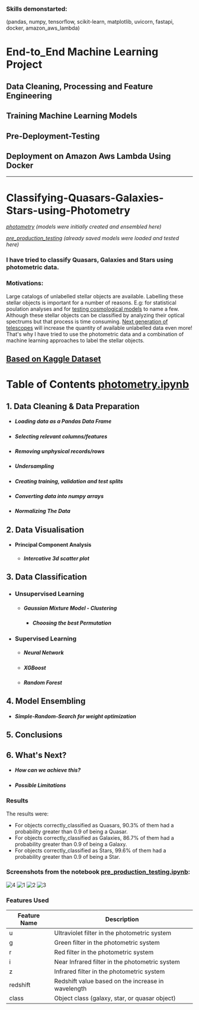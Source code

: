 ### Skills demonstarted:
(pandas, numpy, tensorflow, scikit-learn, matplotlib, uvicorn, fastapi, docker, amazon_aws_lambda)

# End-to_End Machine Learning Project

## Data Cleaning, Processing and Feature Engineering

## Training Machine Learning Models

## Pre-Deployment-Testing

## Deployment on Amazon Aws Lambda Using Docker


---

# Classifying-Quasars-Galaxies-Stars-using-Photometry
_[photometry](02__Data_Analysis__Training__Saving_Models/photometry.ipynb) (models were initially created and ensembled here)_

_[pre_production_testing](03__Pre_Deployment/03__pre_production_notebooks/02__pre_production_testing.ipynb) (already saved models were loaded and tested here)_


### I have tried to classify Quasars, Galaxies and Stars using photometric data.
### Motivations:
Large catalogs of unlabelled stellar objects are available. Labelling these stellar objects is important for a number of reasons. E.g: for statistical poulation analyses and for [testing cosmological models](https://academic.oup.com/mnras/article/444/1/2/1016765) to name a few. Although these stellar objects can be classified by analyzing their optical spectrums but that process is time consuming. [Next generation of telescopes](https://ui.adsabs.harvard.edu/abs/2019ApJ...873..111I/abstract) will increase the quantity of available unlabelled data even more! That's why I have tried to use the photometric data and a combination of machine learning approaches to label the stellar objects.


## [Based on Kaggle Dataset](https://www.kaggle.com/datasets/fedesoriano/stellar-classification-dataset-sdss17)


# Table of Contents [photometry.ipynb](02__Data_Analysis__Training__Saving_Models/photometry.ipynb)

## 1. Data Cleaning & Data Preparation
   - ##### Loading data as a Pandas Data Frame
   - ##### Selecting relevant columns/features
   - ##### Removing unphysical records/rows
   - ##### Undersampling
   - ##### Creating training, validation and test splits
   - ##### Converting data into numpy arrays
   - ##### Normalizing The Data

## 2. Data Visualisation
 - #### Principal Component Analysis
   - ##### Intercative 3d scatter plot

## 3. Data Classification
 - ### Unsupervised Learning
   - ##### Gaussian Mixture Model - Clustering
      - ##### Choosing the best Permutation

 - ### Supervised Learning
   - ##### Neural Network
   - ##### XGBoost
   - ##### Random Forest 

## 4. Model Ensembling
   - ##### Simple-Random-Search for weight optimization

## 5. Conclusions

## 6. What's Next?
   - ##### How can we achieve this?
   - ##### Possible Limitations



### Results
The results were:
- For objects correctly_classified as Quasars, 90.3% of them had a probability greater than 0.9 of being a Quasar.
- For objects correctly_classified as Galaxies, 86.7% of them had a probability greater than 0.9 of being a Galaxy.
- For objects correctly_classified as Stars, 99.6% of them had a probability greater than 0.9 of being a Star.
### Screenshots from the notebook [pre_production_testing.ipynb](03__Pre_Deployment/03__pre_production_notebooks/02__pre_production_testing.ipynb):
![4](05__results_screenshots/4.PNG)
![1](05__results_screenshots/1.PNG)
![2](05__results_screenshots/2.PNG)
![3](05__results_screenshots/3.PNG)



### Features Used
| Feature Name   | Description                                                                                                       |
|---------------|-------------------------------------------------------------------------------------------------------------------|
| u             | Ultraviolet filter in the photometric system                                                                   |
| g             | Green filter in the photometric system                                                                        |
| r             | Red filter in the photometric system                                                                          |
| i             | Near Infrared filter in the photometric system                                                                |
| z             | Infrared filter in the photometric system                                                                     |
| redshift      | Redshift value based on the increase in wavelength                                                            |
| class         | Object class (galaxy, star, or quasar object)                                                                 |

